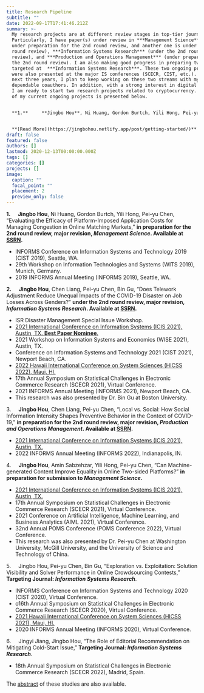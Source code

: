 ```yaml
---
title: Research Pipeline
subtitle: ""
date: 2022-09-17T17:41:46.212Z
summary: >-
  My research projects are at different review stages in top-tier journals.
  Particularly, I have paper(s) under review in ***Management Science*** (one is
  under preparation for the 2nd round review, and another one is under the 1st
  round review), ***Information Systems Research*** (under the 2nd round
  review), and ***Production and Operations Management*** (under preparation for
  the 2nd round review). I am also making good progress in preparing two papers,
  targeted at  ***Information Systems Research***. These two ongoing projects
  were also presented at the major IS conferences (SCECR, CIST, etc.). In the
  next three years, I plan to keep working on these two streams with my
  dependable coauthors. In addition, with a strong interest in digital finance,
  I am ready to start two research projects related to cryptocurrency. A summary
  of my current ongoing projects is presented below. 


  **1.**     **Jingbo Hou**, Ni Huang, Gordon Burtch, Yili Hong, Pei-yu Chen, “Evaluating the Efficacy of Platform-Imposed Application Costs for Managing Congestion in Online Matching Markets,” **in preparation for the 2nd round review, major revision, *Management Science*. Available at [SSRN](https://papers.ssrn.com/sol3/papers.cfm?abstract_id=3946059).**


  **[R﻿ead More](https://jingbohou.netlify.app/post/getting-started/)**
draft: false
featured: false
authors: []
lastmod: 2020-12-13T00:00:00.000Z
tags: []
categories: []
projects: []
image:
  caption: ""
  focal_point: ""
  placement: 2
  preview_only: false
---
```

**1.**     **Jingbo Hou**, Ni Huang, Gordon Burtch, Yili Hong, Pei-yu Chen, “Evaluating the Efficacy of Platform-Imposed Application Costs for Managing Congestion in Online Matching Markets,” **in preparation for the 2nd round review, major revision, *Management Science*. Available at [SSRN](https://papers.ssrn.com/sol3/papers.cfm?abstract_id=3946059).**

* INFORMS Conference on Information Systems and Technology 2019 (CIST 2019), Seattle, WA.
* 29th Workshop on Information Technologies and Systems (WITS 2019), Munich, Germany.
* 2019 INFORMS Annual Meeting (INFORMS 2019), Seattle, WA.

**2.**     **Jingbo Hou**, Chen Liang, Pei-yu Chen, Bin Gu, “Does Telework Adjustment Reduce Unequal Impacts of the COVID-19 Disaster on Job Losses Across Genders?” **under the 2nd round review, major revision, *Information Systems Research*. Available at [SSRN](https://papers.ssrn.com/sol3/papers.cfm?abstract_id=4038594).**

* ISR Disaster Management Special Issue Workshop.
* [2021 International Conference on Information Systems (ICIS 2021), Austin, TX. **Best Paper Nominee**.](https://aisel.aisnet.org/icis2021/is_future_work/is_future_work/21/)
* [](https://aisel.aisnet.org/icis2021/is_future_work/is_future_work/21/)2021 Workshop on Information Systems and Economics (WISE 2021), Austin, TX.
* Conference on Information Systems and Technology 2021 (CIST 2021), Newport Beach, CA.
* [2022 Hawaii International Conference on System Sciences (HICSS 2022), Maui, HI.](https://scholarspace.manoa.hawaii.edu/items/cef44e81-273b-4eb1-998e-de9264194765)
* 17th Annual Symposium on Statistical Challenges in Electronic Commerce Research (SCECR 2021), Virtual Conference.
* 2021 INFORMS Annual Meeting (INFORMS 2021), Newport Beach, CA.
* This research was also presented by Dr. Bin Gu at Boston University.

3.     **Jingbo Hou**, Chen Liang, Pei-yu Chen, “Local vs. Social: How Social Information Intensity Shapes Preventive Behavior in the Context of COVID-19,” **in preparation for the 2nd round review, major revision, *Production and Operations Management*. Available at [SSRN](https://papers.ssrn.com/sol3/papers.cfm?abstract_id=4085158).**

* [2021 International Conference on Information Systems (ICIS 2021), Austin, TX.](https://aisel.aisnet.org/icis2021/gen_topics/gen_topics/4/)
* 2022 INFORMS Annual Meeting (INFORMS 2022), Indianapolis, IN.

4.     **Jingbo Hou**, Amin Sabzehzar, Yili Hong, Pei-yu Chen, “Can Machine-generated Content Improve Equality in Online Two-sided Platforms?” **in preparation for submission to *Management Science*.**

* [2021 International Conference on Information Systems (ICIS 2021), Austin, TX.](https://aisel.aisnet.org/icis2021/user_behaivors/user_behaivors/24/)
* 17th Annual Symposium on Statistical Challenges in Electronic Commerce Research (SCECR 2021), Virtual Conference.
* 2021 Conference on Artificial Intelligence, Machine Learning, and Business Analytics (AIML 2021), Virtual Conference.
* 32nd Annual POMS Conference (POMS Conference 2022), Virtual Conference.
* This research was also presented by Dr. Pei-yu Chen at Washington University, McGill University, and the University of Science and Technology of China.

5.     Jingbo Hou, Pei-yu Chen, Bin Gu, “Exploration vs. Exploitation: Solution Visibility and Solver Performance in Online Crowdsourcing Contests,” **Targeting Journal: *Information Systems Research***.

* INFORMS Conference on Information Systems and Technology 2020 (CIST 2020), Virtual Conference.
* o16th Annual Symposium on Statistical Challenges in Electronic Commerce Research (SCECR 2020), Virtual Conference.
* [2021 Hawaii International Conference on System Sciences (HICSS 2021), Maui, HI.](https://aisel.aisnet.org/hicss-54/os/sites/7/)
* 2020 INFORMS Annual Meeting (INFORMS 2020), Virtual Conference.

6.     Jingyi Jiang, Jingbo Hou, “The Role of Editorial Recommendation on Mitigating Cold-Start Issue,” **Targeting Journal: *Information Systems Research***.

* 18th Annual Symposium on Statistical Challenges in Electronic Commerce Research (SCECR 2022), Madrid, Spain.

The [abstract](https://www.dropbox.com/s/do2dx1ae117izv0/Research%20Statement%20-%20Jingbo%20v5%20-%20reformat.pdf?dl=0) of these studies are also available.